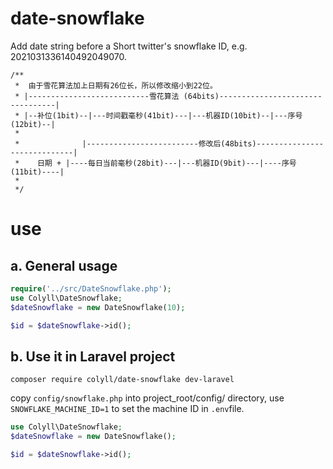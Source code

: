 # date-snowflake
Add date string before a Short twitter's snowflake ID, e.g. 2021031336140492049070.

    /**
     *  由于雪花算法加上日期有26位长，所以修改缩小到22位。
     * |---------------------------雪花算法 (64bits)---------------------------------|
     * |--补位(1bit)--|---时间戳毫秒(41bit)---|---机器ID(10bit)--|---序号(12bit)--|
     *
     *              |-------------------------修改后(48bits)-----------------------------|
     *    日期 + |----每日当前毫秒(28bit)---|---机器ID(9bit)---|----序号(11bit)----|
     *
     */

# use
## a. General usage
```php
require('../src/DateSnowflake.php');
use Colyll\DateSnowflake;
$dateSnowflake = new DateSnowflake(10);

$id = $dateSnowflake->id();
```
## b. Use it in Laravel project
```
composer require colyll/date-snowflake dev-laravel
```
copy `config/snowflake.php`  into  project_root/config/ directory, 
use `SNOWFLAKE_MACHINE_ID=1` to set the machine ID in `.env`file.

```php
use Colyll\DateSnowflake;
$dateSnowflake = new DateSnowflake();

$id = $dateSnowflake->id();
```
